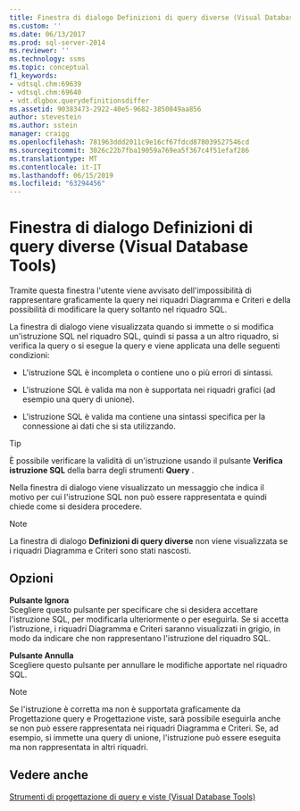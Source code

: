 ```yaml
---
title: Finestra di dialogo Definizioni di query diverse (Visual Database Tools) | Microsoft Docs
ms.custom: ''
ms.date: 06/13/2017
ms.prod: sql-server-2014
ms.reviewer: ''
ms.technology: ssms
ms.topic: conceptual
f1_keywords:
- vdtsql.chm:69639
- vdtsql.chm:69640
- vdt.dlgbox.querydefinitionsdiffer
ms.assetid: 90383473-2922-40e5-9682-3850849aa856
author: stevestein
ms.author: sstein
manager: craigg
ms.openlocfilehash: 781963ddd2011c9e16cf67fdcd878039527546cd
ms.sourcegitcommit: 3026c22b7fba19059a769ea5f367c4f51efaf286
ms.translationtype: MT
ms.contentlocale: it-IT
ms.lasthandoff: 06/15/2019
ms.locfileid: "63294456"
---
```

# <a name="query-definitions-differ-dialog-box-visual-database-tools"></a>Finestra di dialogo Definizioni di query diverse (Visual Database Tools)
  Tramite questa finestra l'utente viene avvisato dell'impossibilità di rappresentare graficamente la query nei riquadri Diagramma e Criteri e della possibilità di modificare la query soltanto nel riquadro SQL.  
  
 La finestra di dialogo viene visualizzata quando si immette o si modifica un'istruzione SQL nel riquadro SQL, quindi si passa a un altro riquadro, si verifica la query o si esegue la query e viene applicata una delle seguenti condizioni:  
  
-   L'istruzione SQL è incompleta o contiene uno o più errori di sintassi.  
  
-   L'istruzione SQL è valida ma non è supportata nei riquadri grafici (ad esempio una query di unione).  
  
-   L'istruzione SQL è valida ma contiene una sintassi specifica per la connessione ai dati che si sta utilizzando.  
  
> [!TIP]  
>  È possibile verificare la validità di un'istruzione usando il pulsante **Verifica istruzione SQL** della barra degli strumenti **Query** .  
  
 Nella finestra di dialogo viene visualizzato un messaggio che indica il motivo per cui l'istruzione SQL non può essere rappresentata e quindi chiede come si desidera procedere.  
  
> [!NOTE]  
>  La finestra di dialogo **Definizioni di query diverse** non viene visualizzata se i riquadri Diagramma e Criteri sono stati nascosti.  
  
## <a name="options"></a>Opzioni  
 **Pulsante Ignora**  
 Scegliere questo pulsante per specificare che si desidera accettare l'istruzione SQL, per modificarla ulteriormente o per eseguirla. Se si accetta l'istruzione, i riquadri Diagramma e Criteri saranno visualizzati in grigio, in modo da indicare che non rappresentano l'istruzione del riquadro SQL.  
  
 **Pulsante Annulla**  
 Scegliere questo pulsante per annullare le modifiche apportate nel riquadro SQL.  
  
> [!NOTE]  
>  Se l'istruzione è corretta ma non è supportata graficamente da Progettazione query e Progettazione viste, sarà possibile eseguirla anche se non può essere rappresentata nei riquadri Diagramma e Criteri. Se, ad esempio, si immette una query di unione, l'istruzione può essere eseguita ma non rappresentata in altri riquadri.  
  
## <a name="see-also"></a>Vedere anche  
 [Strumenti di progettazione di query e viste &#40;Visual Database Tools&#41;](visual-database-tools.md)  
  
  
